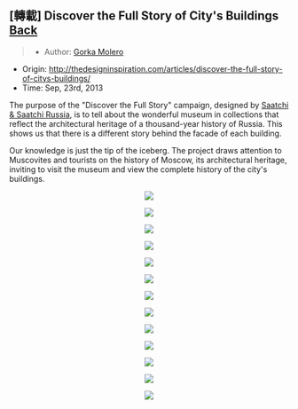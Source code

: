 ## [轉載] Discover the Full Story of City's Buildings [Back](./../post.md)

> - Author: [Gorka Molero](https://github.com/gorkamolero)
- Origin: http://thedesigninspiration.com/articles/discover-the-full-story-of-citys-buildings/ 
- Time: Sep, 23rd, 2013

The purpose of the "Discover the Full Story" campaign, designed by [Saatchi &amp; Saatchi Russia](http://saatchi.ru/ru-ru/), is to tell about the wonderful museum in collections that reflect the architectural heritage of a thousand-year history of Russia. This shows us that there is a different story behind the facade of each building.

Our knowledge is just the tip of the iceberg. The project draws attention to Muscovites and tourists on the history of Moscow, its architectural heritage, inviting to visit the museum and view the complete history of the city's buildings.

<p align="center">
<img src="http://imglf0.ph.126.net/5GuF5HIT4caFaxhEEc7FGg==/3177008062233481665.jpg" smallsrc="http://imglf2.ph.126.net/fW4SQ1SvLBm92WgWW35GSw==/3177008062233481664.jpg" />
</p>
<p align="center">
<img src="http://imglf1.ph.126.net/hbcGn9udSIN5iPk_5j5IIw==/6597230295356500030.jpg" smallsrc="http://imglf0.ph.126.net/mpy9ljM6-BzCrnNW5O301w==/859624578974738307.jpg" />
</p>
<p align="center">
<img src="http://imglf0.ph.126.net/HrwLx2XlgxdySZSkbSvofQ==/1365716587100394165.jpg" smallsrc="http://imglf1.ph.126.net/ABQUAjX-u3q320lkE2cGig==/3358277947235859553.jpg" />
</p>
<p align="center">
<img src="http://imglf0.ph.126.net/hX2rzPL0GG18kHdKI0-29g==/6619542684816849582.jpg" smallsrc="http://imglf1.ph.126.net/0bxyIo_EKlf-fAYOdYlxkQ==/1675339061482648129.jpg" />
</p>
<p align="center">
<img src="http://imglf1.ph.126.net/zJ5Rf-i_lYYc6tVsiLuyYg==/3678314995755237178.jpg" smallsrc="http://imglf1.ph.126.net/Cz4NDK9_yl_Bb0wvD1BiZQ==/3028389274530359818.jpg" />
</p>
<p align="center">
<img src="http://imglf1.ph.126.net/DeTy_9SkBmjKKNyC9XmdxA==/167477611243055386.jpg" smallsrc="http://imglf1.ph.126.net/nbUktULGg2UgN-ljZfYf9w==/1608629492001853951.jpg" />
</p>
<p align="center">
<img src="http://imglf1.ph.126.net/sQGmAFG5cLiummidwAk8-Q==/2053078480228153042.jpg" smallsrc="http://imglf0.ph.126.net/_VlZY4E2rWsApkrXBws9lA==/2684145377930899020.jpg" />
</p>
<p align="center">
<img src="http://imglf0.ph.126.net/cRep3OSuIu4vGnaIOedwUA==/2681612103140512641.jpg" smallsrc="http://imglf1.ph.126.net/csn8o_a7uoIBZrIcnmewhw==/1850416496996200072.jpg" />
</p>
<p align="center">
<img src="http://imglf0.ph.126.net/esWMEGzZLNsE6s26FXcayA==/6597515068866581331.jpg" smallsrc="http://imglf0.ph.126.net/HvYkuj_1VoLSD69jfXXkVg==/1608629492001853974.jpg" />
</p>
<p align="center">
<img src="http://imglf2.ph.126.net/No2l5qR6lJaojipfwshZCg==/2740158898296196493.jpg" smallsrc="http://imglf2.ph.126.net/qWFcW3lwpyP1LdYJKfQF1w==/2293458110338824620.jpg" />
</p>
<p align="center">
<img src="http://imglf1.ph.126.net/m_FVx24Hy1xyrJenfkoRTg==/2452772947073979547.jpg" smallsrc="http://imglf1.ph.126.net/8s45gcH467rv3_yffKEFdA==/2684145377930899042.jpg" />
</p>
<p align="center">
<img src="http://imglf0.ph.126.net/gAmhGEqidn_vEqw2Yp7Mqw==/2260244063086772625.jpg" smallsrc="http://imglf2.ph.126.net/Zla_xTCeJIP1f99WmrfuKw==/2260244063086772624.jpg" />
</p>
<p align="center">
<img src="http://imglf0.ph.126.net/1bHIjcdWBT5UuAhXflhFrw==/105553116284597604.jpg" smallsrc="http://imglf2.ph.126.net/P5iFTY_qE2rhjXj9fT5yfA==/2276006661699452369.jpg" />
</p>
